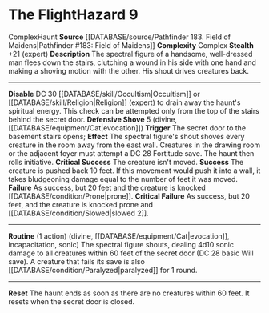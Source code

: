 ﻿---
complexity: Complex
hazard_type: Haunt
id: '213'
level: '9'
name: The Flight
rarity: Common
source: '[[DATABASE/source/Pathfinder 183. Field of Maidens|Pathfinder #183: Field
  of Maidens]]'
trait:
- '[[DATABASE/trait/Complex|Complex]]'
- '[[DATABASE/trait/Haunt|Haunt]]'
type: Hazard

---
# The Flight<span class="item-type">Hazard 9</span>

<span class="item-trait">Complex</span><span class="item-trait">Haunt</span>
**Source** [[DATABASE/source/Pathfinder 183. Field of Maidens|Pathfinder #183: Field of Maidens]]
**Complexity** Complex
**Stealth** +21 (expert)
**Description** The spectral figure of a handsome, well-dressed man flees down the stairs, clutching a wound in his side with one hand and making a shoving motion with the other. His shout drives creatures back.

---
**Disable** DC 30 [[DATABASE/skill/Occultism|Occultism]] or [[DATABASE/skill/Religion|Religion]] (expert) to drain away the haunt's spiritual energy. This check can be attempted only from the top of the stairs behind the secret door.
**Defensive Shove** <span class="action-icon">5</span> (divine, [[DATABASE/equipment/Cat|evocation]]) **Trigger** The secret door to the basement stairs opens; **Effect** The spectral figure's shout shoves every creature in the room away from the east wall. Creatures in the drawing room or the adjacent foyer must attempt a DC 28 Fortitude save. The haunt then rolls initiative.
**Critical Success** The creature isn't moved.
**Success** The creature is pushed back 10 feet. If this movement would push it into a wall, it takes bludgeoning damage equal to the number of feet it was moved.
**Failure** As success, but 20 feet and the creature is knocked [[DATABASE/condition/Prone|prone]].
**Critical Failure** As success, but 20 feet, and the creature is knocked prone and [[DATABASE/condition/Slowed|slowed 2]].

---
**Routine** (1 action) (divine, [[DATABASE/equipment/Cat|evocation]], incapacitation, sonic) The spectral figure shouts, dealing 4d10 sonic damage to all creatures within 60 feet of the secret door (DC 28 basic Will save). A creature that fails its save is also [[DATABASE/condition/Paralyzed|paralyzed]] for 1 round.

---
**Reset** The haunt ends as soon as there are no creatures within 60 feet. It resets when the secret door is closed.